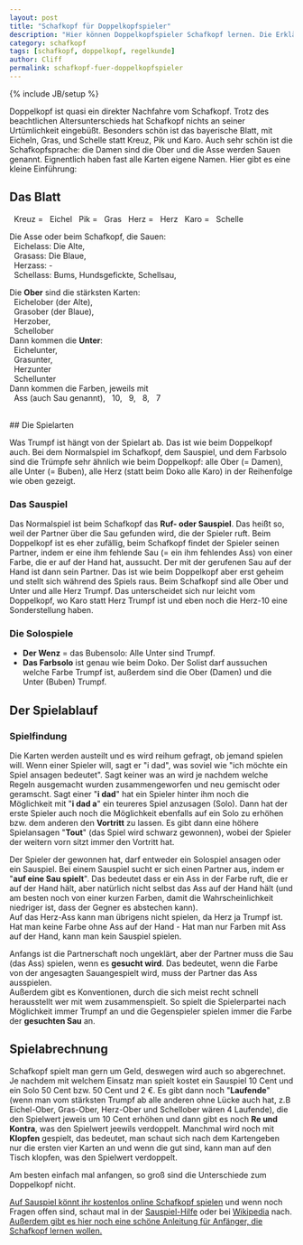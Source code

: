 ```yaml
---
layout: post
title: "Schafkopf für Doppelkopfspieler"
description: "Hier können Doppelkopfspieler Schafkopf lernen. Die Erklärungen der Schafkopfregeln, sind genau auf Doppelkopfspieler zugeschnitten"
category: schafkopf
tags: [schafkopf, doppelkopf, regelkunde]
author: Cliff
permalink: schafkopf-fuer-doppelkopfspieler
---
```

{% include JB/setup %}

Doppelkopf ist quasi ein direkter Nachfahre vom Schafkopf. Trotz des beachtlichen Altersunterschieds hat Schafkopf nichts an seiner Urtümlichkeit eingebüßt. Besonders schön ist das bayerische Blatt, mit Eicheln, Gras, und Schelle statt Kreuz, Pik und Karo. Auch sehr schön ist die Schafkopfsprache: die Damen sind die Ober und die Asse werden Sauen genannt. Eignentlich haben fast alle Karten eigene Namen. Hier gibt es eine kleine Einführung:

## Das Blatt

<i class="symbol fr E">&nbsp;</i> Kreuz = <i class="symbol by E">&nbsp;</i> Eichel
<i class="symbol fr G">&nbsp;</i> Pik = <i class="symbol by G">&nbsp;</i> Gras
<i class="symbol fr H">&nbsp;</i> Herz = <i class="symbol by H">&nbsp;</i> Herz
<i class="symbol fr S">&nbsp;</i> Karo     = <i class="symbol by S">&nbsp;</i> Schelle


Die Asse oder beim Schafkopf, die Sauen:    
<i class="card-icon by EA">&nbsp;</i> Eichelass: Die Alte,     
<i class="card-icon by GA">&nbsp;</i> Grasass: Die Blaue,    
<i class="card-icon by HA">&nbsp;</i> Herzass: -    
<i class="card-icon by SA">&nbsp;</i> Schellass: Bums, Hundsgefickte, Schellsau, 

Die **Ober** sind die stärksten Karten:    
<i class="card-icon by EO">&nbsp;</i> Eichelober (der Alte),    
<i class="card-icon by GO">&nbsp;</i> Grasober (der Blaue),    
<i class="card-icon by HO">&nbsp;</i> Herzober,     
<i class="card-icon by SO">&nbsp;</i> Schellober        
Dann kommen die **Unter**:    
<i class="card-icon by EU">&nbsp;</i> Eichelunter,    
<i class="card-icon by GU">&nbsp;</i> Grasunter,     
<i class="card-icon by HU">&nbsp;</i> Herzunter     
<i class="card-icon by SU">&nbsp;</i> Schellunter    
Dann kommen die Farben, jeweils mit    
<i class="card-icon by HA">&nbsp;</i> Ass (auch Sau genannt), <i class="card-icon by HX">&nbsp;</i> 10, <i class="card-icon by H9">&nbsp;</i> 9, <i class="card-icon by H8">&nbsp;</i> 8, <i class="card-icon by H7">&nbsp;</i> 7

</br>
## Die Spielarten

Was Trumpf ist hängt von der Spielart ab. Das ist wie beim Doppelkopf auch. Bei dem Normalspiel im Schafkopf, dem Sauspiel, und dem Farbsolo sind die Trümpfe sehr ähnlich wie beim Doppelkopf: alle Ober (= Damen), alle Unter (= Buben), alle Herz (statt beim Doko alle Karo) in der Reihenfolge wie oben gezeigt.     


### Das Sauspiel

Das Normalspiel ist beim Schafkopf das **Ruf- oder Sauspiel**. Das heißt so,  weil  der Partner über die Sau gefunden wird, die der Spieler ruft. Beim Doppelkopf ist es eher zufällig, beim Schafkopf findet der Spieler seinen Partner, indem er eine ihm fehlende Sau (= ein ihm fehlendes Ass) von einer Farbe, die er auf der Hand hat, aussucht. Der mit der gerufenen Sau auf der Hand ist dann sein Partner. Das ist wie beim Doppelkopf aber erst geheim und stellt sich während des Spiels raus.
Beim Schafkopf sind alle Ober und Unter und alle Herz Trumpf. Das unterscheidet sich nur leicht vom Doppelkopf, wo Karo statt Herz Trumpf ist und eben noch die Herz-10 eine Sonderstellung haben.


### Die Solospiele

* **Der Wenz** = das Bubensolo: Alle Unter sind Trumpf. 
* **Das Farbsolo** ist genau wie beim Doko. Der Solist darf aussuchen welche Farbe Trumpf ist, außerdem sind die Ober (Damen) und die Unter (Buben) Trumpf.

## Der Spielablauf
### Spielfindung

Die Karten werden austeilt und es wird reihum gefragt, ob jemand spielen will. Wenn einer Spieler will, sagt er "i dad", was soviel wie "ich möchte ein Spiel ansagen bedeutet". Sagt keiner was an wird je nachdem welche Regeln ausgemacht wurden zusammengeworfen und neu gemischt oder geramscht. 
Sagt einer "**i dad**" hat ein Spieler hinter ihm noch die Möglichkeit mit "**i dad a**" ein teureres Spiel anzusagen (Solo). Dann hat der erste Spieler auch noch die Möglichkeit ebenfalls auf ein Solo zu erhöhen bzw. dem anderen den **Vortritt** zu lassen. Es gibt dann eine höhere Spielansagen "**Tout**" (das Spiel wird schwarz gewonnen), wobei der Spieler der weitern vorn sitzt immer den Vortritt hat.

Der Spieler der gewonnen hat, darf entweder ein Solospiel ansagen oder ein Sauspiel. Bei einem Sauspiel sucht er sich einen Partner aus, indem er "**auf eine Sau spielt**". Das bedeutet dass er ein Ass in der Farbe ruft, die er auf der Hand hält, aber natürlich nicht selbst das Ass auf der Hand hält (und am besten noch von einer kurzen Farben, damit die Wahrscheinlichkeit niedriger ist, dass der Gegner es abstechen kann).    
Auf das Herz-Ass kann man übrigens nicht spielen, da Herz ja Trumpf ist. Hat man keine Farbe ohne Ass auf der Hand - Hat man nur Farben mit Ass auf der Hand, kann man kein Sauspiel spielen.

Anfangs ist die Partnerschaft noch ungeklärt, aber der Partner muss die Sau (das Ass) spielen, wenn es **gesucht wird**. Das bedeutet, wenn die Farbe von der angesagten Sauangespielt wird, muss der Partner das Ass ausspielen.   
Außerdem gibt es Konventionen, durch die sich meist recht schnell herausstellt wer mit wem zusammenspielt. So spielt die Spielerpartei nach Möglichkeit immer Trumpf an und die Gegenspieler spielen immer die Farbe der **gesuchten Sau** an. 


## Spielabrechnung

Schafkopf spielt man gern um Geld, deswegen wird auch so abgerechnet. Je nachdem mit welchem Einsatz man spielt kostet ein Sauspiel 10 Cent und ein Solo 50 Cent bzw. 50 Cent und 2 €.
Es gibt dann noch "**Laufende**" (wenn man vom stärksten Trumpf ab alle anderen ohne Lücke auch hat, z.B Eichel-Ober, Gras-Ober, Herz-Ober und Schellober wären 4 Laufende), die den Spielwert jeweis um 10 Cent erhöhen und dann gibt es noch **Re und Kontra**, was den Spielwert jeewils verdoppelt. Manchmal wird noch mit **Klopfen** gespielt, das bedeutet, man schaut sich nach dem Kartengeben nur die ersten vier Karten an und wenn die gut sind, kann man auf den Tisch klopfen, was den Spielwert verdoppelt.

Am besten einfach mal anfangen, so groß sind die Unterschiede zum Doppelkopf nicht.

[Auf Sauspiel könnt ihr kostenlos online Schafkopf spielen](www.sauspiel.de) und wenn noch Fragen offen sind, schaut mal in der [Sauspiel-Hilfe](www.sauspiel.de/hilfe) oder bei [Wikipedia](http://de.wikipedia.org/wiki/Schafkopf) nach.    
[Außerdem gibt es hier noch eine schöne Anleitung für Anfänger, die Schafkopf lernen wollen.](www.sauspiel.de/schafkopf-lernen)

